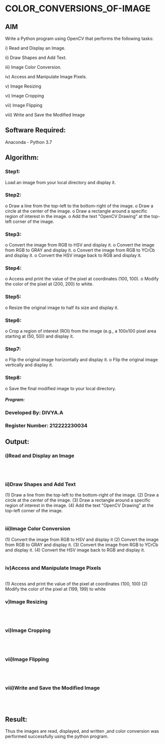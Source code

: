 # COLOR_CONVERSIONS_OF-IMAGE
## AIM
Write a Python program using OpenCV that performs the following tasks:

i) Read and Display an Image.

ii) Draw Shapes and Add Text.

iii) Image Color Conversion.

iv) Access and Manipulate Image Pixels.

v) Image Resizing

vi) Image Cropping

vii) Image Flipping

viii)	Write and Save the Modified Image


## Software Required:
Anaconda - Python 3.7
## Algorithm:
### Step1:
Load an image from your local directory and display it.
### Step2:
o	Draw a line from the top-left to the bottom-right of the image.
o	Draw a circle at the center of the image.
o	Draw a rectangle around a specific region of interest in the image.
o	Add the text "OpenCV Drawing" at the top-left corner of the image.

### Step3:
o	Convert the image from RGB to HSV and display it.
o	Convert the image from RGB to GRAY and display it.
o	Convert the image from RGB to YCrCb and display it.
o	Convert the HSV image back to RGB and display it.

### Step4:
o	Access and print the value of the pixel at coordinates (100, 100).
o	Modify the color of the pixel at (200, 200) to white.

### Step5:
o	Resize the original image to half its size and display it.
### Step6:
o	Crop a region of interest (ROI) from the image (e.g., a 100x100 pixel area starting at (50, 50)) and display it.
### Step7:
o	Flip the original image horizontally and display it.
o	Flip the original image vertically and display it.

### Step8:
o	Save the final modified image to your local directory.


##### Program:
### Developed By: DIVYA.A
### Register Number: 212222230034


## Output:

### i)Read and Display an Image

<br>
<br>

### ii)Draw Shapes and Add Text
(1) Draw a line from the top-left to the bottom-right of the image.
(2) Draw a circle at the center of the image.
(3) Draw a rectangle around a specific region of interest in the image.
(4) Add the text "OpenCV Drawing" at the top-left corner of the image.
<br>
<br>

### iii)Image Color Conversion

(1) Convert the image from RGB to HSV and display it
(2) Convert the image from RGB to GRAY and display it.
(3) Convert the image from RGB to YCrCb and display it.
(4) Convert the HSV image back to RGB and display it.
<br>
<br>

### iv)Access and Manipulate Image Pixels
<br>
(1) Access and print the value of the pixel at coordinates (100, 100)
(2) Modify the color of the pixel at (199, 199) to white
<br>

### v)Image Resizing
<br>
<br>

### vi)Image Cropping
<br>
<br>

### vii)Image Flipping
<br>
<br>

### viii)Write and Save the Modified Image
<br>
<br>






## Result:
Thus the images are read, displayed, and written ,and color conversion was performed  successfully using the python program.








